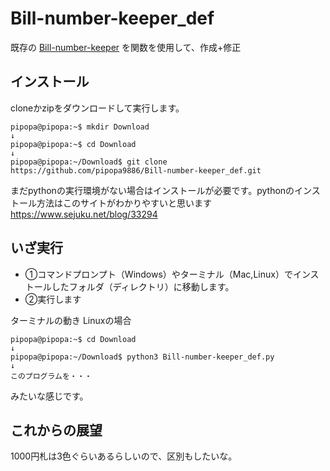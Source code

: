 # Bill-number-keeper_def

既存の [Bill-number-keeper](https://github.com/pipopa9886/Bill-number-keeper) を関数を使用して、作成+修正

## インストール
cloneかzipをダウンロードして実行します。
```
pipopa@pipopa:~$ mkdir Download
↓
pipopa@pipopa:~$ cd Download
↓
pipopa@pipopa:~/Download$ git clone https://github.com/pipopa9886/Bill-number-keeper_def.git
```

まだpythonの実行環境がない場合はインストールが必要です。pythonのインストール方法はこのサイトがわかりやすいと思います
https://www.sejuku.net/blog/33294

## いざ実行
* ①コマンドプロンプト（Windows）やターミナル（Mac,Linux）でインストールしたフォルダ（ディレクトリ）に移動します。
* ②実行します

ターミナルの動き Linuxの場合
```
pipopa@pipopa:~$ cd Download
↓
pipopa@pipopa:~/Download$ python3 Bill-number-keeper_def.py
↓
このプログラムを・・・
```

みたいな感じです。


## これからの展望
1000円札は3色ぐらいあるらしいので、区別もしたいな。
